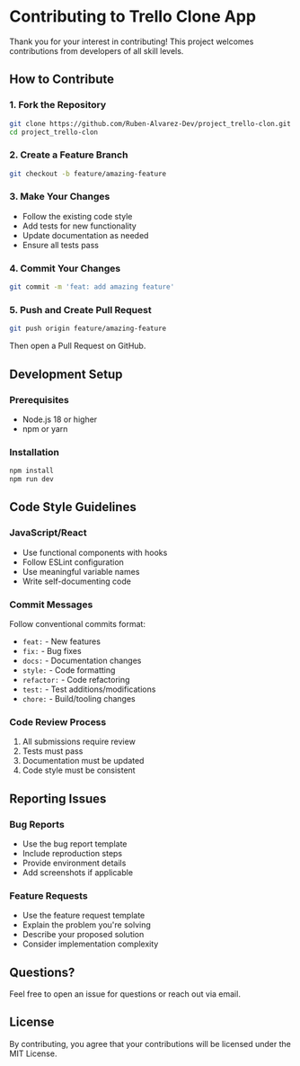 # Contributing to Trello Clone App

Thank you for your interest in contributing! This project welcomes contributions from developers of all skill levels.

## How to Contribute

### 1. Fork the Repository
```bash
git clone https://github.com/Ruben-Alvarez-Dev/project_trello-clon.git
cd project_trello-clon
```

### 2. Create a Feature Branch
```bash
git checkout -b feature/amazing-feature
```

### 3. Make Your Changes
- Follow the existing code style
- Add tests for new functionality
- Update documentation as needed
- Ensure all tests pass

### 4. Commit Your Changes
```bash
git commit -m 'feat: add amazing feature'
```

### 5. Push and Create Pull Request
```bash
git push origin feature/amazing-feature
```
Then open a Pull Request on GitHub.

## Development Setup

### Prerequisites
- Node.js 18 or higher
- npm or yarn

### Installation
```bash
npm install
npm run dev
```

## Code Style Guidelines

### JavaScript/React
- Use functional components with hooks
- Follow ESLint configuration
- Use meaningful variable names
- Write self-documenting code

### Commit Messages
Follow conventional commits format:
- `feat:` - New features
- `fix:` - Bug fixes
- `docs:` - Documentation changes
- `style:` - Code formatting
- `refactor:` - Code refactoring
- `test:` - Test additions/modifications
- `chore:` - Build/tooling changes

### Code Review Process
1. All submissions require review
2. Tests must pass
3. Documentation must be updated
4. Code style must be consistent

## Reporting Issues

### Bug Reports
- Use the bug report template
- Include reproduction steps
- Provide environment details
- Add screenshots if applicable

### Feature Requests
- Use the feature request template
- Explain the problem you're solving
- Describe your proposed solution
- Consider implementation complexity

## Questions?

Feel free to open an issue for questions or reach out via email.

## License

By contributing, you agree that your contributions will be licensed under the MIT License.